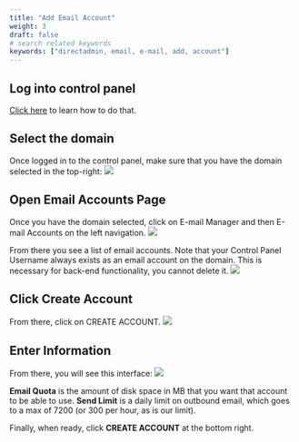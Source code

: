 ```yaml
---
title: "Add Email Account"
weight: 3
draft: false
# search related keywords
keywords: ["directadmin, email, e-mail, add, account"]
---
```


## Log into control panel
[Click here](https://mxroute.com/docs/login-to-directadmin/) to learn how to do that.

## Select the domain
Once logged in to the control panel, make sure that you have the domain selected in the top-right:
![](https://mxrouteprod.b-cdn.net/wp-content/uploads/2020/08/selectdomain.png)

## Open Email Accounts Page
Once you have the domain selected, click on E-mail Manager and then E-mail Accounts on the left navigation.
![](https://mxrouteprod.b-cdn.net/wp-content/uploads/2020/08/emailaccounts.png)

From there you see a list of email accounts. Note that your Control Panel Username always exists as an email account on the domain. This is necessary for back-end functionality, you cannot delete it.
![](https://mxrouteprod.b-cdn.net/wp-content/uploads/2020/08/emailcontrols.png)

## Click Create Account
From there, click on CREATE ACCOUNT.
![](https://mxrouteprod.b-cdn.net/wp-content/uploads/2020/08/createaccountbutton.png)

## Enter Information
From there, you will see this interface:
![](https://mxrouteprod.b-cdn.net/wp-content/uploads/2020/08/createemail.png)

**Email Quota** is the amount of disk space in MB that you want that account to be able to use. **Send Limit** is a daily limit on outbound email, which goes to a max of 7200 (or 300 per hour, as is our limit).

Finally, when ready, click **CREATE ACCOUNT** at the bottom right.